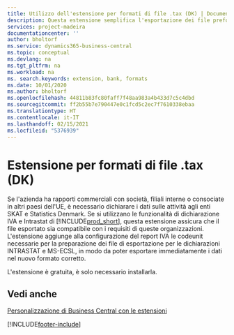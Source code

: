 ```yaml
---
title: Utilizzo dell'estensione per formati di file .tax (DK) | Documenti Microsoft
description: Questa estensione semplifica l'esportazione dei file preformattati per soddisfare i requisiti bancari per l'invio elettronico.
services: project-madeira
documentationcenter: ''
author: bholtorf
ms.service: dynamics365-business-central
ms.topic: conceptual
ms.devlang: na
ms.tgt_pltfrm: na
ms.workload: na
ms. search.keywords: extension, bank, formats
ms.date: 10/01/2020
ms.author: bholtorf
ms.openlocfilehash: 44811b83fc80faff7f48aa983a4b433d7c5c4dbd
ms.sourcegitcommit: ff2b55b7e790447e0c1fcd5c2ec7f7610338ebaa
ms.translationtype: HT
ms.contentlocale: it-IT
ms.lasthandoff: 02/15/2021
ms.locfileid: "5376939"
---
```

# <a name="the-tax-file-formats-dk-extension"></a>Estensione per formati di file .tax (DK)
Se l'azienda ha rapporti commerciali con società, filiali interne o consociate in altri paesi dell'UE, è necessario dichiarare i dati sulle attività agli enti SKAT e Statistics Denmark. Se si utilizzano le funzionalità di dichiarazione IVA e Intrastat di [!INCLUDE[prod_short](includes/prod_short.md)], questa estensione assicura che il file esportato sia compatibile con i requisiti di queste organizzazioni. L'estensione aggiunge alla configurazione del report IVA le codeunit necessarie per la preparazione dei file di esportazione per le dichiarazioni INTRASTAT e MS-ECSL, in modo da poter esportare immediatamente i dati nel nuovo formato corretto.

L'estensione è gratuita, è solo necessario installarla.

## <a name="see-also"></a>Vedi anche
[Personalizzazione di Business Central con le estensioni](ui-extensions.md)


[!INCLUDE[footer-include](includes/footer-banner.md)]
